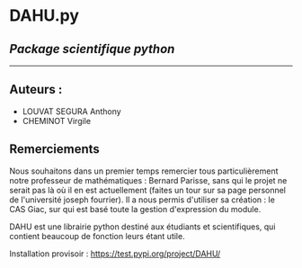 # DAHU.py
## _Package scientifique python_
***
## Auteurs : 
- LOUVAT SEGURA Anthony
- CHEMINOT Virgile

## Remerciements
Nous souhaitons dans un premier temps remercier tous particulièrement notre professeur de mathématiques : Bernard Parisse, sans qui le projet ne serait pas là où il en est actuellement (faites un tour sur sa page personnel de l'université joseph fourrier).
Il a nous permis d'utiliser sa création : le CAS Giac, sur qui est basé toute la gestion d'expression du module.

DAHU est une librairie python destiné aux étudiants et scientifiques, qui contient beaucoup de fonction leurs étant utile.

Installation provisoir : https://test.pypi.org/project/DAHU/
